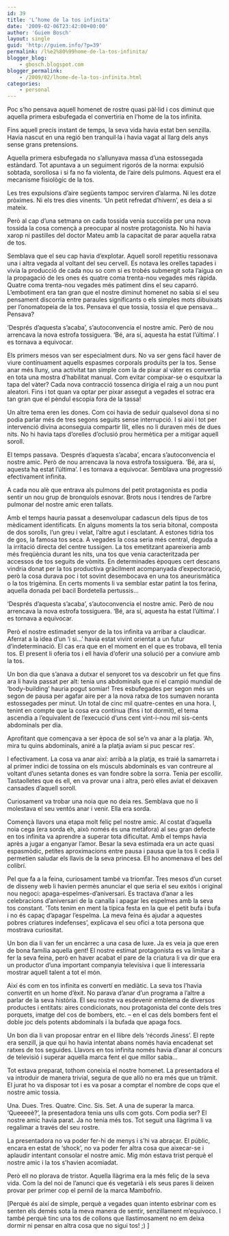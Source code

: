 ```yaml
---
id: 39
title: 'L’home de la tos infinita'
date: '2009-02-06T23:42:00+00:00'
author: 'Guiem Bosch'
layout: single
guid: 'http://guiem.info/?p=39'
permalink: /l%e2%80%99home-de-la-tos-infinita/
blogger_blog:
    - gbosch.blogspot.com
blogger_permalink:
    - /2009/02/lhome-de-la-tos-infinita.html
categories:
    - personal
---
```


Poc s’ho pensava aquell homenet de rostre quasi pàl·lid i cos diminut que aquella primera esbufegada el convertiria en l’home de la tos infinita.

Fins aquell precís instant de temps, la seva vida havia estat ben senzilla. Havia nascut en una regió ben tranquil·la i havia vagat al llarg dels anys sense grans pretensions.

Aquella primera esbufegada no s’allunyava massa d’una estossegada estàndard. Tot apuntava a un seguiment rigorós de la norma: expulsió sobtada, sorollosa i si fa no fa violenta, de l’aire dels pulmons. Aquest era el mecanisme fisiològic de la tos.

Les tres expulsions d’aire següents tampoc serviren d’alarma. Ni les dotze pròximes. Ni els tres dies vinents. ‘Un petit refredat d’hivern’, es deia a si mateix.

Però al cap d’una setmana on cada tossida venia succeïda per una nova tossida la cosa començà a preocupar al nostre protagonista. No hi havia xarop ni pastilles del doctor Mateu amb la capacitat de parar aquella ratxa de tos.

Semblava que el seu cap havia d’explotar. Aquell soroll repetitiu ressonava una i altra vegada al voltant del seu cervell. Es notava les orelles tapades i vivia la producció de cada nou so com si es trobés submergit sota l’aigua on la propagació de les ones és quatre coma trenta-nou vegades més ràpida. Quatre coma trenta-nou vegades més patiment dins el seu caparró. L’embotiment era tan gran que el nostre diminut homenet no sabia si el seu pensament discorria entre paraules significants o els simples mots dibuixats per l’onomatopeia de la tos. Pensava el que tossia, tossia el que pensava… Pensava?

‘Després d’aquesta s’acaba’, s’autoconvencia el nostre amic. Però de nou arrencava la nova estrofa tossiguera. ‘Bé, ara sí, aquesta ha estat l’última’. I es tornava a equivocar.

Els primers mesos van ser especialment durs. No va ser gens fàcil haver de viure contínuament aquells espasmes corporals produïts per la tos. Sense anar més lluny, una activitat tan simple com la de pixar al vàter es convertia en tota una mostra d’habilitat manual. Com evitar compixar-se o esquitxar la tapa del vàter? Cada nova contracció tossenca dirigia el raig a un nou punt aleatori. Fins i tot quan va optar per pixar assegut a vegades el sotrac era tan gran que el pèndul escopia fora de la tassa!

Un altre tema eren les dones. Com coi havia de seduir qualsevol dona si no podia parlar més de tres segons seguits sense interrupció. I si així i tot per intervenció divina aconseguia compartir llit, elles no li duraven més de dues nits. No hi havia taps d’orelles d’oclusió prou hermètica per a mitigar aquell soroll.

El temps passava. ‘Després d’aquesta s’acaba’, encara s’autoconvencia el nostre amic. Però de nou arrencava la nova estrofa tossiguera. ‘Bé, ara sí, aquesta ha estat l’última’. I es tornava a equivocar. Semblava una progressió efectivament infinita.

A cada nou alè que entrava als pulmons del petit protagonista es podia sentir un nou grup de bronquíols esnovar. Brots nous i tendres de l’arbre pulmonar del nostre amic eren tallats.

Amb el temps hauria passat a desenvolupar cadascun dels tipus de tos mèdicament identificats. En alguns moments la tos seria bitonal, composta de dos sorolls, l’un greu i velat, l’altre agut i esclatant. A estones tidria tos de gos, la famosa tos seca. A vegades la cosa seria més central, deguda a la irritació directa del centre tussigen. La tos emetitzant apareixeria amb més freqüència durant les nits, una tos que venia caracteritzada per accessos de tos seguits de vòmits. En determinades èpoques cert descans vindria donat per la tos productiva gràcilment acompanyada d’expectoració, però la cosa durava poc i tot sovint desembocava en una tos aneurismàtica o la tos trigèmina. En certs moments li va semblar estar patint la tos ferina, aquella donada pel bacil Bordetella pertussis…

‘Després d’aquesta s’acaba’, s’autoconvencia el nostre amic. Però de nou arrencava la nova estrofa tossiguera. ‘Bé, ara sí, aquesta ha estat l’última’. I es tornava a equivocar.

Però el nostre estimadet senyor de la tos infinita va arribar a claudicar. Aferrat a la idea d’un ‘i si…’ havia estat vivint orientat a un futur d’indeterminació. El cas era que en el moment en el que es trobava, ell tenia tos. El present li oferia tos i ell havia d’oferir una solució per a conviure amb la tos.

Un bon dia que s’anava a dutxar el senyoret tos va descobrir un fet que fins ara li havia passat per alt: tenia uns abdominals que ni el campió mundial de ‘body-building’ hauria pogut somiar! Tres esbufegades per segon més un segon de pausa per agafar aire per a la nova ratxa de tos sumaven noranta estossegades per minut. Un total de cinc mil quatre-centes en una hora. I, tenint en compte que la cosa era contínua (fins i tot dormit), el tema ascendia a l’equivalent de l’execució d’uns cent vint-i-nou mil sis-cents abdominals per dia.

Aprofitant que començava a ser època de sol se’n va anar a la platja. ‘Ah, mira tu quins abdominals, aniré a la platja aviam si puc pescar res’.

I efectivament. La cosa va anar així: arribà a la platja, es traié la samarreta i al primer indici de tossina on els músculs abdominals es van contreure al voltant d’unes setanta dones es van fondre sobre la sorra. Tenia per escollir. Tastaolletes que és ell, en va provar una i altra, però elles aviat el deixaven cansades d’aquell soroll.

Curiosament va trobar una noia que no deia res. Semblava que no li molestava el seu ventós anar i venir. Ella era sorda.

Començà llavors una etapa molt feliç pel nostre amic. Al costat d’aquella noia cega (era sorda eh, això només és una metàfora) al seu gran defecte en tos infinita va aprendre a superar tota dificultat. Amb el temps havia après a jugar a enganyar l’amor. Besar la seva estimada era un acte quasi espasmòdic, petites aproximacions entre pausa i pausa que la tos li cedia li permetien saludar els llavis de la seva princesa. Ell ho anomenava el bes del colibrí.

Pel que fa a la feina, curiosament també va triomfar. Tres mesos d’un curset de disseny web li havien permès anunciar el que seria el seu exitós i original nou negoci: apaga-espelmes-d’aniversari. Es tractava d’anar a les celebracions d’aniversari de la canalla i apagar les espelmes amb la seva tos constant. ‘Tots tenim en ment la típica festa en la que el petit bufa i bufa i no és capaç d’apagar l’espelma. La meva feina és ajudar a aquestes pobres criatures indefenses’, explicava el seu ofici a tota persona que mostrava curiositat.

Un bon dia li van fer un encàrrec a una casa de luxe. Ja es veia ja que eren de bona família aquella gent! El nostre estimat protagonista es va limitar a fer la seva feina, però en haver acabat el pare de la criatura li va dir que era un productor d’una important companyia televisiva i que li interessaria mostrar aquell talent a tot el món.

Així és com en tos infinita es convertí en mediàtic. La seva tos l’havia convertit en un home d’èxit. No parava d’anar d’un programa a l’altre a parlar de la seva història. El seu rostre va esdevenir emblema de diversos productes i entitats: aires condicionats, nou protagonista del conte dels tres porquets, imatge del cos de bombers, etc. – en el cas dels bombers fent el doble joc dels potents abdominals i la bufada que apaga focs.

Un bon dia li van proposar entrar en el llibre dels ‘récords Jiness’. El repte era senzill, ja que qui ho havia intentat abans només havia encadenat set ratxes de tos seguides. Llavors en tos infinita només havia d’anar al concurs de televisió i superar aquella marca fent el que millor sabia…

Tot estava preparat, tothom coneixia el nostre homenet. La presentadora el va introduir de manera trivial, segura de que allò no era més que un tràmit. El jurat ho va disposar tot i es va posar a comptar el nombre de cops que el nostre amic tossia.

Una. Dues. Tres. Quatre. Cinc. Sis. Set. A una de superar la marca. ‘Queeeeè?’, la presentadora tenia uns ulls com gots. Com podia ser? El nostre amic havia parat. Ja no tenia més tos. Tot seguit una llàgrima li va regalimar a través del seu rostre.

La presentadora no va poder fer-hi de menys i s’hi va abraçar. El públic, encara en estat de ‘shock’, no va poder fer altra cosa que aixecar-se i aplaudir intentant consolar el nostre amic. Mig món estava trist perquè el nostre amic i la tos s’havien acomiadat.

Però ell no plorava de tristor. Aquella llàgrima era la més feliç de la seva vida. Com la del noi de l’anunci que és vegetarià i els seus pares li deixen provar per primer cop el pernil de la marca Mambofrío.

\[Perquè és així de simple, perquè a vegades quan intento esbrinar com es senten els demés sota la meva manera de sentir, senzillament m’equivoco. I també perquè tinc una tos de collons que llastimosament no em deixa dormir ni pensar en altra cosa que no sigui tos! ;) \]